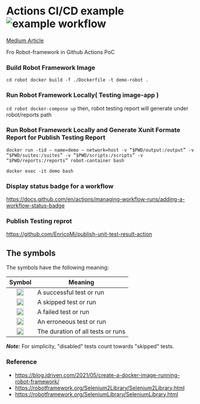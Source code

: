 # Actions CI/CD example ![example workflow](https://github.com/u0324020/Robot-framework-docker/actions/workflows/robot.yml/badge.svg)

[Medium Article](https://janelifelog.medium.com/github-actions-robot-framework-cf6da14180a8)

Fro Robot-framework in Github Actions PoC

### Build Robot Framework Image
`
cd robot
docker build -f ./Dockerfile -t demo-robot .
`

### Run Robot Framework Locally( Testing image-app )
`
cd robot
docker-compose up
`
then, robot testing report will generate under robot/reports path

### Run Robot Framework Locally and Generate Xunit Formate Report for Publish Testing Report
`
docker run -tid — name=demo — network=host -v “$PWD/output:/output” -v “$PWD/suites:/suites” -v “$PWD/scripts:/scripts” -v “$PWD/reports:/reports” robot-container bash
`

`
docker exec -it demo bash
`


###  Display status badge for a workflow
https://docs.github.com/en/actions/managing-workflow-runs/adding-a-workflow-status-badge

### Publish Testing reprot

https://github.com/EnricoMi/publish-unit-test-result-action

## The symbols
[comment]: <> (This heading is linked to from method get_link_and_tooltip_label_md)

The symbols have the following meaning:

|Symbol|Meaning|
|:----:|-------|
|<img src="https://github.githubassets.com/images/icons/emoji/unicode/2714.png" height="20"/>|A successful test or run|
|<img src="https://github.githubassets.com/images/icons/emoji/unicode/1f4a4.png" height="20"/>|A skipped test or run|
|<img src="https://github.githubassets.com/images/icons/emoji/unicode/274c.png" height="20"/>|A failed test or run|
|<img src="https://github.githubassets.com/images/icons/emoji/unicode/1f525.png" height="20"/>|An erroneous test or run|
|<img src="https://github.githubassets.com/images/icons/emoji/unicode/23f1.png" height="20"/>|The duration of all tests or runs|

***Note:*** For simplicity, "disabled" tests count towards "skipped" tests.

### Reference
- https://blog.jdriven.com/2021/05/create-a-docker-image-running-robot-framework/ 
- https://robotframework.org/Selenium2Library/Selenium2Library.html
- https://robotframework.org/SeleniumLibrary/SeleniumLibrary.html